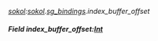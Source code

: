 _[sokol](../../modules/sokol/sokol-module.md):[sokol](../../modules/sokol/sokol-module.md).[sg\_bindings](../../modules/sokol/sokol-sg_bindings.md).index\_buffer\_offset_
##### Field index\_buffer\_offset:[Int](../../modules/wonkey/wonkey-types-int.md)
